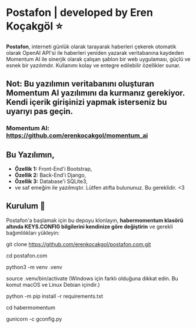 # Postafon | developed by Eren Koçakgöl ⭐️

**Postafon**, interneti günlük olarak tarayarak haberleri çekerek otomatik olarak OpenAI API'si ile haberleri yeniden yazarak veritabanına kaydeden Momentum AI ile sinerjik olarak çalışan şablon bir web uygulaması, güçlü ve esnek bir yazılımdır. Kullanımı kolay ve entegre edilebilir özellikler sunar.

## Not: Bu yazılımın veritabanını oluşturan Momentum AI yazılımını da kurmanız gerekiyor. Kendi içerik girişinizi yapmak isterseniz bu uyarıyı pas geçin.
### Momentum AI: https://github.com/erenkocakgol/momentum_ai

## Bu Yazılımın,

- **Özellik 1:** Front-End'i Bootstrap,
- **Özellik 2:** Back-End'i Django,
- **Özellik 3:** Database'i SQLite3,
- ve saf emeğim ile yazılmıştır. Lütfen atıfta bulununuz. Bu gereklidir. <3

## Kurulum 💽

Postafon'a başlamak için bu depoyu klonlayın, **habermomentum klasörü altında KEYS.CONFIG bilgilerini kendinize göre değiştirin** ve gerekli bağımlılıkları yükleyin:

git clone https://github.com/erenkocakgol/postafon.com.git

cd postafon.com

python3 -m venv .venv

source .venv/bin/activate (Windows için farklı olduğuna dikkat edin. Bu komut macOS ve Linux Debian içindir.)

python -m pip install -r requirements.txt

cd habermomentum

gunicorn -c gconfig.py


